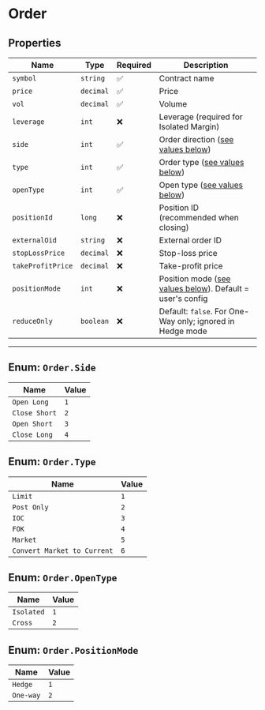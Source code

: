 
# Order

## Properties

| **Name**           | **Type**   | **Required** | **Description** |
|--------------------|------------|--------------|------------------|
| `symbol`           | `string`   | ✅            | Contract name |
| `price`            | `decimal`  | ✅            | Price |
| `vol`              | `decimal`  | ✅            | Volume |
| `leverage`         | `int`      | ❌            | Leverage (required for Isolated Margin) |
| `side`             | `int`      | ✅            | Order direction ([see values below](#-enum-orderside)) |
| `type`             | `int`      | ✅            | Order type ([see values below](#-enum-orderlimit)) |
| `openType`         | `int`      | ✅            | Open type ([see values below](#-enum-orderopentype)) |
| `positionId`       | `long`     | ❌            | Position ID (recommended when closing) |
| `externalOid`      | `string`   | ❌            | External order ID |
| `stopLossPrice`    | `decimal`  | ❌            | Stop-loss price |
| `takeProfitPrice`  | `decimal`  | ❌            | Take-profit price |
| `positionMode`     | `int`      | ❌            | Position mode ([see values below](#-enum-orderpositionmode)). Default = user's config |
| `reduceOnly`       | `boolean`  | ❌            | Default: `false`. For One-Way only; ignored in Hedge mode |

---

## Enum: `Order.Side`

| **Name**       | **Value** |
|----------------|-----------|
| `Open Long`    | `1`     |
| `Close Short`  | `2`     |
| `Open Short`   | `3`     |
| `Close Long`   | `4`     |

## Enum: `Order.Type`

| **Name**       | **Value** |
|----------------|-----------|
| `Limit`    | `1`     |
| `Post Only`  | `2`     |
| `IOC`   | `3`     |
| `FOK`   | `4`     |
| `Market`   | `5`     |
| `Convert Market to Current`   | `6`     |

## Enum: `Order.OpenType`

| **Name**       | **Value** |
|----------------|-----------|
| `Isolated`    | `1`     |
| `Cross`  | `2`     |

## Enum: `Order.PositionMode`

| **Name**       | **Value** |
|----------------|-----------|
| `Hedge`    | `1`     |
| `One-way`  | `2`     |